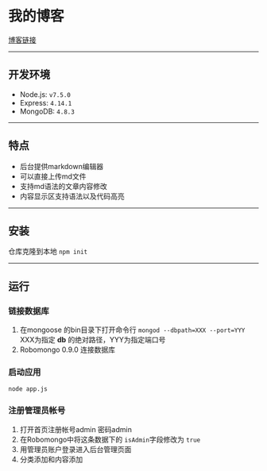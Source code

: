 ﻿# 我的博客
[博客链接](http://139.129.240.16)

----------
## 开发环境
* Node.js: `v7.5.0`
* Express: `4.14.1`
* MongoDB: `4.8.3`

------

## 特点
* 后台提供markdown编辑器
* 可以直接上传md文件
* 支持md语法的文章内容修改
* 内容显示区支持语法以及代码高亮

--------

## 安装
仓库克隆到本地
`npm init`

---------

## 运行
### 链接数据库
1. 在mongoose 的bin目录下打开命令行 `mongod --dbpath=XXX --port=YYY`
XXX为指定 **db** 的绝对路径，YYY为指定端口号
2. Robomongo 0.9.0 连接数据库

### 启动应用
`node app.js`

### 注册管理员帐号
1. 打开首页注册帐号admin 密码admin
2. 在Robomongo中将这条数据下的 `isAdmin`字段修改为 `true`
3. 用管理员账户登录进入后台管理页面
4. 分类添加和内容添加



